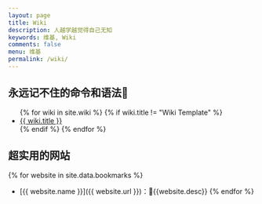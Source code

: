 ```yaml
---
layout: page
title: Wiki
description: 人越学越觉得自己无知
keywords: 维基, Wiki
comments: false
menu: 维基
permalink: /wiki/
---
```


## 永远记不住的命令和语法

<ul class="listing">
{% for wiki in site.wiki %}
{% if wiki.title != "Wiki Template" %}
<li class="listing-item"><a href="{{ site.url }}{{ wiki.url }}">{{ wiki.title }}</a></li>
{% endif %}
{% endfor %}
</ul>

## 超实用的网站

{% for website in site.data.bookmarks %}
* [{{ website.name }}]({{ website.url }})：{{website.desc}}
{% endfor %}
